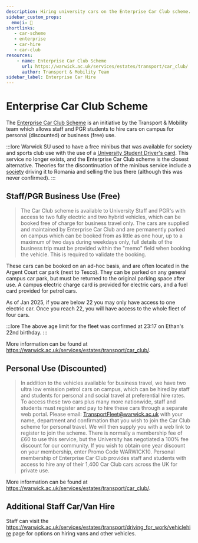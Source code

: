 ```yaml
---
description: Hiring university cars on the Enterprise Car Club scheme.
sidebar_custom_props:
  emoji: 🚗
shortlinks:
   - car-scheme
   - enterprise
   - car-hire
   - car-club
resources:
    - name: Enterprise Car Club Scheme
      url: https://warwick.ac.uk/services/estates/transport/car_club/
      author: Transport & Mobility Team
sidebar_label: Enterprise Car Hire
---
```

# Enterprise Car Club Scheme

The [Enterprise Car Club Scheme](https://warwick.ac.uk/services/estates/transport/car_club/) is an initiative by the
Transport & Mobility team which allows staff and PGR students to hire cars on campus for personal (discounted) or
business (free) use.

:::lore
Warwick SU used to have a free minibus that was available for society and sports club use with the use of a [University
Student Driver's card](https://www.warwicksu.com/news/article/warwicksu/University-Student-Drivers-Card-new-process-for-exec-members/).
This service no longer exists, and the Enterprise Car Club scheme is the closest alternative. Theories for the
discontinuation of the minibus service include a [society](https://www.warwicksu.com/societies-sports/societies/13984/)
driving it to Romania and selling the bus there (although this was never confirmed).
:::

## Staff/PGR Business Use (Free)
> The Car Club scheme is available to University Staff and PGR's with access to two fully electric and two hybrid
> vehicles, which can be booked free of charge for business travel only. The cars are supplied and maintained by
> Enterprise Car Club and are permanently parked on campus which can be booked from as little as one hour, up to a
> maximum of two days during weekdays only, full details of the business trip must be provided within the "memo" field
> when booking the vehicle. This is required to validate the booking.

These cars can be booked on an ad-hoc basis, and are often located in the Argent Court car park (next to Tesco). They
can be parked on any general campus car park, but must be returned to the original parking space after use. A campus
electric charge card is provided for electric cars, and a fuel card provided for petrol cars. 

As of Jan 2025, if you are below 22 you may only have access to one electric car. Once you reach 22, you will have access
to the whole fleet of four cars.

:::lore
The above age limit for the fleet was confirmed at 23:17 on Ethan's 22nd birthday.
:::

More information can be found at https://warwick.ac.uk/services/estates/transport/car_club/.

## Personal Use (Discounted)
> In addition to the vehicles available for business travel, we have two ultra low emission petrol cars on campus, which
> can be hired by staff and students for personal and social travel at preferential hire rates. To access these two cars
> plus many more nationwide, staff and students must register and pay to hire these cars through a separate web portal.
> Please email: TransportFleet@warwick.ac.uk with your name, department and confirmation that you wish to join the Car
> Club scheme for personal travel. We will then supply you with a web link to register to join the scheme. There is
> normally a membership fee of £60 to use this service, but the University has negotiated a 100% fee discount for our
> community. If you wish to obtain one year discount on your membership, enter Promo Code WARWICK10. Personal membership
> of Enterprise Car Club provides staff and students with access to hire any of their 1,400 Car Club cars across the UK
> for private use.

More information can be found at https://warwick.ac.uk/services/estates/transport/car_club/.

## Additional Staff Car/Van Hire

Staff can visit the https://warwick.ac.uk/services/estates/transport/driving_for_work/vehiclehire page for options on
hiring vans and other vehicles.